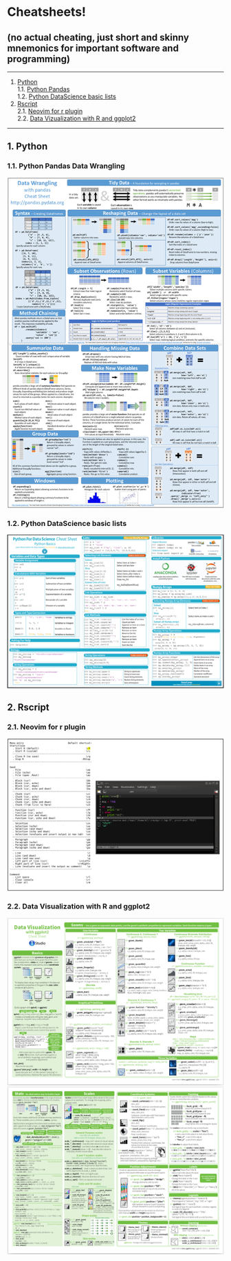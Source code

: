 # Cheatsheets!  

## (no actual cheating, just short and skinny mnemonics for important software and programming)

- - -
1. [Python](#python)  
1.1. [Python Pandas](#python_pandas)  
1.2. [Python DataScience basic lists](#python_data_science_basic_lists)  
2. [Rscript](#rscript)  
2.1. [Neovim for r plugin](#neovim_for_r_plugin)  
2.2. [Data Vizualization with R and ggplot2](#data_viz_r_and_ggplot2)  
- - -

<a name="python"></a>
## 1\.  Python

<a name="python_pandas"></a>
### 1.1\. Python Pandas Data Wrangling

![Alt text](./python_pandas_cheatsheet.png?raw=true&border=2 "")


<a name="python_data_science_basic_lists"></a>
### 1.2\. Python DataScience basic lists
![Alt text](./python_data_science_cheatsheet.png?raw=true "")

<a name="rscript"></a>
## 2\. Rscript

<a name="neovim_for_r_plugin"></a>
### 2.1\. Neovim for r plugin
![Alt text](./neovim_for_r_plugin_code_cheatsheet.png?raw=true "")

<a name="data_viz_r_and_ggplot2"></a>
### 2.2\. Data Visualization with R and ggplot2
![Alt text](data_viz_r_and_ggplot2_part1.png/?raw=true "")
![Alt text](data_viz_r_and_ggplot2_part2.png/?raw=true "")

